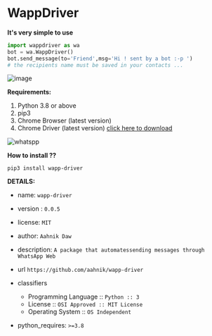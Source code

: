 # WappDriver

**It's very simple to use**

```python
import wappdriver as wa
bot = wa.WappDriver()
bot.send_message(to='Friend',msg='Hi ! sent by a bot :-p ')
# the recipients name must be saved in your contacts ...
```
![image](https://github.com/aahnik/wapp-driver/blob/master/wapp_driver_scrnsht.png?raw=true)

**Requirements:**

1. Python 3.8 or above
2. pip3
3. Chrome Browser (latest version)
4. Chrome Driver (latest version) [click here to download](https://chromedriver.storage.googleapis.com/index.html?path=84.0.4147.30/)

![whatspp](https://user-images.githubusercontent.com/66209958/90409877-5953cf80-e0c7-11ea-8700-d4549735fc10.png)


**How to install ??**

```
pip3 install wapp-driver
```

**DETAILS:**

* name: `wapp-driver`
* version : `0.0.5`
* license: `MIT`
* author: `Aahnik Daw`

* description: `A package that automatessending messages through WhatsApp Web` 

* url `https://github.com/aahnik/wapp-driver`

* classifiers
    - Programming Language :: `Python :: 3`
    - License :: `OSI Approved :: MIT License`
    - Operating System :: `OS Independent`

* python_requires: `>=3.8`
